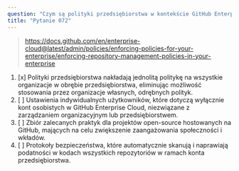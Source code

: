 ```yaml
---
question: "Czym są polityki przedsiębiorstwa w kontekście GitHub Enterprise Cloud?"
title: "Pytanie 072"
---
```


> https://docs.github.com/en/enterprise-cloud@latest/admin/policies/enforcing-policies-for-your-enterprise/enforcing-repository-management-policies-in-your-enterprise
1. [x] Polityki przedsiębiorstwa nakładają jednolitą politykę na wszystkie organizacje w obrębie przedsiębiorstwa, eliminując możliwość stosowania przez organizacje własnych, odrębnych polityk.
1. [ ] Ustawienia indywidualnych użytkowników, które dotyczą wyłącznie kont osobistych w GitHub Enterprise Cloud, niezwiązane z zarządzaniem organizacyjnym lub przedsiębiorstwem.
1. [ ] Zbiór zalecanych praktyk dla projektów open-source hostowanych na GitHub, mających na celu zwiększenie zaangażowania społeczności i wkładów.
1. [ ] Protokoły bezpieczeństwa, które automatycznie skanują i naprawiają podatności w kodach wszystkich repozytoriów w ramach konta przedsiębiorstwa.
